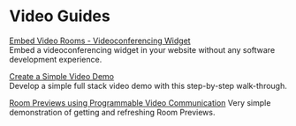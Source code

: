 # Video Guides

[Embed Video Rooms - Videoconferencing Widget](./Embed%20Video%20Rooms%20-%20Videoconferencing%20Widget)  
Embed a videoconferencing widget in your website without any software development experience.

[Create a Simple Video Demo](./Simple%20Video%20Demo)  
Develop a simple full stack video demo with this step-by-step walk-through.

[Room Previews using Programmable Video Communication](./Room%20Preview%20Demo)
Very simple demonstration of getting and refreshing Room Previews.
